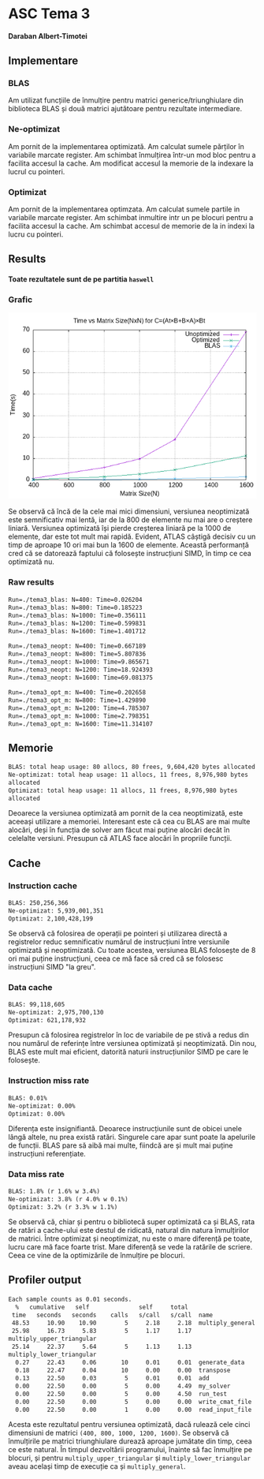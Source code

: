 # ASC Tema 3

#### Daraban Albert-Timotei

## Implementare

### BLAS

Am utilizat funcțiile de înmulțire pentru matrici generice/triunghiulare din biblioteca BLAS și două matrici ajutătoare pentru rezultate intermediare.

### Ne-optimizat

Am pornit de la implementarea optimizată. Am calculat sumele părților în variabile marcate register. Am schimbat înmulțirea într-un mod bloc pentru a facilita accesul la cache. Am modificat accesul la memorie de la indexare la lucrul cu pointeri.

### Optimizat

Am pornit de la implementarea optimzata. Am calculat sumele partile in variabile marcate register. Am schimbat inmultire intr un pe blocuri pentru a facilita accesul la cache. Am schimbat accesul de memorie de la in indexi la lucru cu pointeri.

## Results

#### Toate rezultatele sunt de pe partitia ```haswell```

### Grafic

![](graph.png)

Se observă că încă de la cele mai mici dimensiuni, versiunea neoptimizată este semnificativ mai lentă, iar de la 800 de elemente nu mai are o creștere liniară. Versiunea optimizată își pierde creșterea liniară pe la 1000 de elemente, dar este tot mult mai rapidă. Evident, ATLAS câștigă decisiv cu un timp de aproape 10 ori mai bun la 1600 de elemente. Această performanță cred că se datorează faptului că folosește instrucțiuni SIMD, în timp ce cea optimizată nu.

### Raw results

```
Run=./tema3_blas: N=400: Time=0.026204
Run=./tema3_blas: N=800: Time=0.185223
Run=./tema3_blas: N=1000: Time=0.356111
Run=./tema3_blas: N=1200: Time=0.599831
Run=./tema3_blas: N=1600: Time=1.401712
```

```
Run=./tema3_neopt: N=400: Time=0.667189
Run=./tema3_neopt: N=800: Time=5.807836
Run=./tema3_neopt: N=1000: Time=9.865671
Run=./tema3_neopt: N=1200: Time=18.924393
Run=./tema3_neopt: N=1600: Time=69.081375
```

```
Run=./tema3_opt_m: N=400: Time=0.202658
Run=./tema3_opt_m: N=800: Time=1.429890
Run=./tema3_opt_m: N=1200: Time=4.785307
Run=./tema3_opt_m: N=1000: Time=2.798351
Run=./tema3_opt_m: N=1600: Time=11.314107
```

## Memorie

```
BLAS: total heap usage: 80 allocs, 80 frees, 9,604,420 bytes allocated
Ne-optimizat: total heap usage: 11 allocs, 11 frees, 8,976,980 bytes allocated
Optimizat: total heap usage: 11 allocs, 11 frees, 8,976,980 bytes allocated
```

Deoarece la versiunea optimizată am pornit de la cea neoptimizată, este aceeași utilizare a memoriei. Interesant este că cea cu BLAS are mai multe alocări, deși în funcția de solver am făcut mai puține alocări decât în celelalte versiuni. Presupun că ATLAS face alocări în propriile funcții.

## Cache

### Instruction cache
```
BLAS: 250,256,366
Ne-optimizat: 5,939,001,351
Optimizat: 2,100,428,199
```

Se observă că folosirea de operații pe pointeri și utilizarea directă a registrelor reduc semnificativ numărul de instrucțiuni între versiunile optimizată și neoptimizată. Cu toate acestea, versiunea BLAS folosește de 8 ori mai puține instrucțiuni, ceea ce mă face să cred că se folosesc instrucțiuni SIMD "la greu".

### Data cache
```
BLAS: 99,118,605
Ne-optimizat: 2,975,700,130
Optimizat: 621,178,932
```

Presupun că folosirea registrelor în loc de variabile de pe stivă a redus din nou numărul de referințe între versiunea optimizată și neoptimizată. Din nou, BLAS este mult mai eficient, datorită naturii instrucțiunilor SIMD pe care le folosește.

### Instruction miss rate
```
BLAS: 0.01%
Ne-optimizat: 0.00%
Optimizat: 0.00%
```

Diferența este insignifiantă. Deoarece instrucțiunile sunt de obicei unele lângă altele, nu prea există ratări. Singurele care apar sunt poate la apelurile de funcții. BLAS pare să aibă mai multe, fiindcă are și mult mai puține instrucțiuni referențiate.

### Data miss rate
```
BLAS: 1.8% (r 1.6% w 3.4%)
Ne-optimizat: 3.8% (r 4.0% w 0.1%)
Optimizat: 3.2% (r 3.3% w 1.1%)
```

Se observă că, chiar și pentru o bibliotecă super optimizată ca și BLAS, rata de ratări a cache-ului este destul de ridicată, natural din natura înmulțirilor de matrici. Între optimizat și neoptimizat, nu este o mare diferență pe toate, lucru care mă face foarte trist. Mare diferență se vede la ratările de scriere. Ceea ce vine de la optimizările de înmulțire pe blocuri.

## Profiler output

```
Each sample counts as 0.01 seconds.
  %   cumulative   self              self     total           
 time   seconds   seconds    calls   s/call   s/call  name    
 48.53     10.90    10.90        5     2.18     2.18  multiply_general
 25.98     16.73     5.83        5     1.17     1.17  multiply_upper_triangular
 25.14     22.37     5.64        5     1.13     1.13  multiply_lower_triangular
  0.27     22.43     0.06       10     0.01     0.01  generate_data
  0.18     22.47     0.04       10     0.00     0.00  transpose
  0.13     22.50     0.03        5     0.01     0.01  add
  0.00     22.50     0.00        5     0.00     4.49  my_solver
  0.00     22.50     0.00        5     0.00     4.50  run_test
  0.00     22.50     0.00        5     0.00     0.00  write_cmat_file
  0.00     22.50     0.00        1     0.00     0.00  read_input_file
```

Acesta este rezultatul pentru versiunea optimizată, dacă rulează cele cinci dimensiuni de matrici `(400, 800, 1000, 1200, 1600)`. Se observă că înmulțirile pe matrici triunghiulare durează aproape jumătate din timp, ceea ce este natural. În timpul dezvoltării programului, înainte să fac înmulțire pe blocuri, și pentru `multiply_upper_triangular` și `multiply_lower_triangular` aveau același timp de execuție ca și `multiply_general`.
